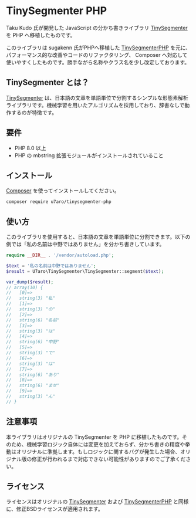 # TinySegmenter PHP

Taku Kudo 氏が開発した JavaScript の分かち書きライブラリ [TinySegmenter] を PHP へ移植したものです。

このライブラリは sugakenn 氏がPHPへ移植した [TinySegmenterPHP] を元に、パフォーマンス的な改善やコードのリファクタリング、 Composer へ対応して使いやすくしたものです。勝手ながら名称やクラス名を少し改定しております。

## TinySegmenter とは？

[TinySegmenter] は、日本語の文章を単語単位で分割するシンプルな形態素解析ライブラリです。機械学習を用いたアルゴリズムを採用しており、辞書なしで動作するのが特徴です。

## 要件

- PHP 8.0 以上
- PHP の mbstring 拡張モジュールがインストールされていること

## インストール

[Composer] を使ってインストールしてください。

```bash
composer require u7aro/tinysegmenter-php
```

## 使い方

このライブラリを使用すると、日本語の文章を単語単位に分割できます。以下の例では「私の名前は中野ではありません」を分かち書きしています。

```php
require __DIR__ . '/vendor/autoload.php';

$text = '私の名前は中野ではありません';
$result = U7aro\TinySegmenter\TinySegmenter::segment($text);

var_dump($result);
// array(10) {
//   [0]=>
//   string(3) "私"
//   [1]=>
//   string(3) "の"
//   [2]=>
//   string(6) "名前"
//   [3]=>
//   string(3) "は"
//   [4]=>
//   string(6) "中野"
//   [5]=>
//   string(3) "で"
//   [6]=>
//   string(3) "は"
//   [7]=>
//   string(6) "あり"
//   [8]=>
//   string(6) "ませ"
//   [9]=>
//   string(3) "ん"
// }
```

## 注意事項

本ライブラリはオリジナルの TinySegmenter を PHP に移植したものです。そのため、機械学習ロジック自体には変更を加えておらず、分かち書きの精度や挙動はオリジナルに準拠します。もしロジックに関するバグが発生した場合、オリジナル版の修正が行われるまで対応できない可能性がありますのでご了承ください。

## ライセンス

ライセンスはオリジナルの [TinySegmenter] および [TinySegmenterPHP] と同様に、修正BSDライセンスが適用されます。

[TinySegmenter]: http://chasen.org/~taku/software/TinySegmenter/
[TinySegmenterPHP]: https://github.com/sugakenn/TinySegmenterPHP
[Composer]: https://getcomposer.org/
